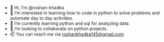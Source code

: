 - 👋 Hi, I’m @roshan-khadka
- 👀 I’m interested in learning how to code in python to solve problems and automate day to day activities.
- 🌱 I’m currently learning python and sql for analyzing data.
- 💞️ I’m looking to collaborate on python projects.
- 📫 You can reach me via roshankhadka145@gmail.com

<!---
roshan-khadka/roshan-khadka is a ✨ special ✨ repository because its `README.md` (this file) appears on your GitHub profile.
You can click the Preview link to take a look at your changes.
--->
